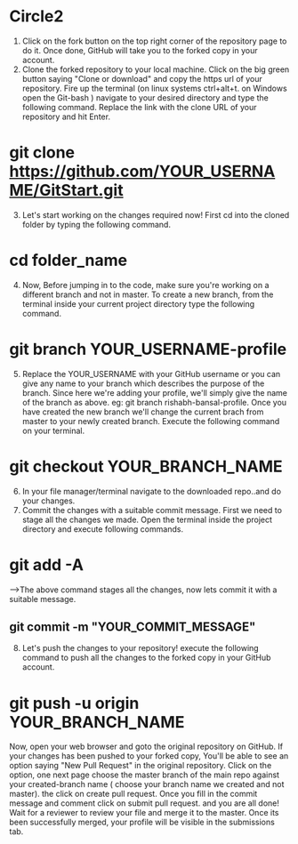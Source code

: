 # Circle2
1) Click on the fork button on the top right corner of the repository page to do it. Once done, GitHub will take you to the forked copy in your account.
2) Clone the forked repository to your local machine. Click on the big green button saying "Clone or download" and copy the https url of your repository. Fire up the terminal (on linux systems ctrl+alt+t. on Windows open the Git-bash ) navigate to your desired directory and type the following command. Replace the link with the clone URL of your repository and hit Enter.
 # git clone https://github.com/YOUR_USERNAME/GitStart.git
3) Let's start working on the changes required now! First cd into the cloned folder by typing the following command.
 # cd  folder_name
4) Now, Before jumping in to the code, make sure you're working on a different branch and not in master. To create a new branch, from the terminal inside your current project directory type the following command.
# git branch YOUR_USERNAME-profile
5) Replace the YOUR_USERNAME with your GitHub username or you can give any name to your branch which describes the purpose of the branch. Since here we're adding your profile, we'll simply give the name of the branch as above. eg: git branch rishabh-bansal-profile. Once you have created the new branch we'll change the current brach from master to your newly created branch. Execute the following command on your terminal.
 # git checkout YOUR_BRANCH_NAME
6) In your  file manager/terminal navigate to the downloaded repo..and do your changes.
7) Commit the changes with a suitable commit message. First we need to stage all the changes we made. Open the terminal inside the project directory and execute following commands.
 # git add -A
-->The above command stages all the changes, now lets commit it with a suitable message.
 ## git commit -m "YOUR_COMMIT_MESSAGE"
8) Let's push the changes to your repository! execute the following command to push all the changes to the forked copy in your GitHub account.
 # git push -u origin YOUR_BRANCH_NAME

Now, open your web browser and goto the original repository on GitHub. If your changes has been pushed to your forked copy, You'll be able to see an option saying "New Pull Request" in the original repository. Click on the option, one next page choose the master branch of the main repo against your created-branch name ( choose your branch name we created and not master). the click on create pull request. Once you fill in the commit message and comment click on submit pull request.
and you are all done!  Wait for a reviewer to review your file and merge it to the master. Once its been successfully merged, your profile will be visible in the submissions tab. 
